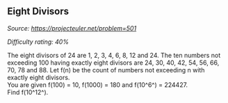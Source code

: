 Eight Divisors
--------------

*Source: https://projecteuler.net/problem=501*


*Difficulty rating: 40%*

The eight divisors of 24 are 1, 2, 3, 4, 6, 8, 12 and 24. The ten
numbers not exceeding 100 having exactly eight divisors are 24, 30, 40,
42, 54, 56, 66, 70, 78 and 88. Let f(n) be the count of numbers not
exceeding n with exactly eight divisors.\
 You are given f(100) = 10, f(1000) = 180 and f(10^6^) = 224427.\
 Find f(10^12^).
